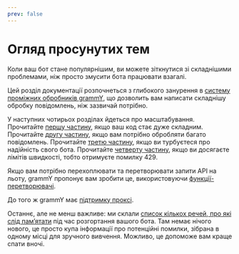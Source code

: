 ```yaml
---
prev: false
---
```


# Огляд просунутих тем

Коли ваш бот стане популярнішим, ви можете зіткнутися зі складнішими проблемами,
ніж просто змусити бота працювати взагалі.

Цей розділ документації розпочнеться з глибокого занурення в
[систему проміжних обробників grammY](./middleware), що дозволить вам написати
складнішу обробку повідомлень, ніж зазвичай потрібно.

У наступних чотирьох розділах йдеться про масштабування. Прочитайте
[першу частину](./structuring), якщо ваш код стає дуже складним. Прочитайте
[другу частину](./scaling), якщо вам потрібно обробляти багато повідомлень.
Прочитайте [третю частину](./reliability), якщо ви турбуєтеся про надійність
свого бота. Прочитайте [четверту частину](./flood), якщо ви досягаєте лімітів
швидкості, тобто отримуєте помилку 429.

Якщо вам потрібно перехоплювати та перетворювати запити API на льоту, grammY
пропонує вам зробити це, використовуючи [функції-перетворювачі](./transformers).

До того ж grammY має [підтримку проксі](./proxy).

Останнє, але не менш важливе: ми склали
[список кількох речей, про які слід памʼятати](./deployment) під час розгортання
вашого бота. Там немає нічого нового, це просто купа інформації про потенційні
помилки, зібрана в одному місці для зручного вивчення. Можливо, це допоможе вам
краще спати вночі.
